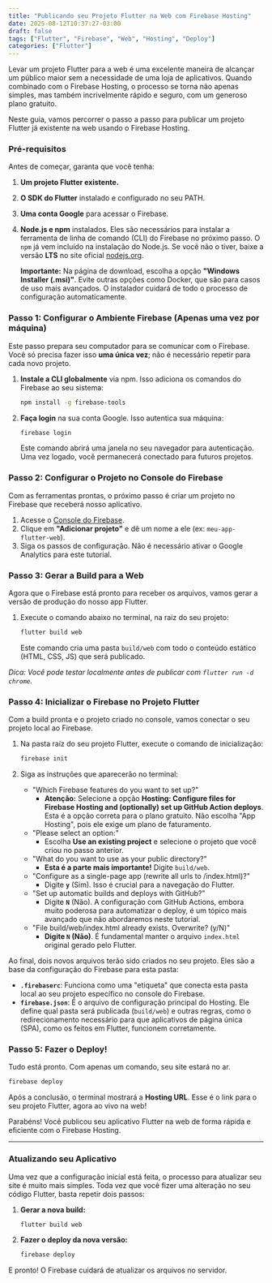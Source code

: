 ```yaml
---
title: "Publicando seu Projeto Flutter na Web com Firebase Hosting"
date: 2025-08-12T10:37:27-03:00
draft: false
tags: ["Flutter", "Firebase", "Web", "Hosting", "Deploy"]
categories: ["Flutter"]
---
```


Levar um projeto Flutter para a web é uma excelente maneira de alcançar um público maior sem a necessidade de uma loja de aplicativos. Quando combinado com o Firebase Hosting, o processo se torna não apenas simples, mas também incrivelmente rápido e seguro, com um generoso plano gratuito.

Neste guia, vamos percorrer o passo a passo para publicar um projeto Flutter já existente na web usando o Firebase Hosting.

### Pré-requisitos

Antes de começar, garanta que você tenha:

1.  **Um projeto Flutter existente.**
2.  **O SDK do Flutter** instalado e configurado no seu PATH.
3.  **Uma conta Google** para acessar o Firebase.
4.  **Node.js e npm** instalados. Eles são necessários para instalar a ferramenta de linha de comando (CLI) do Firebase no próximo passo. O `npm` já vem incluído na instalação do Node.js. Se você não o tiver, baixe a versão **LTS** no site oficial [nodejs.org](https://nodejs.org/).

    **Importante:** Na página de download, escolha a opção **"Windows Installer (.msi)"**. Evite outras opções como Docker, que são para casos de uso mais avançados. O instalador cuidará de todo o processo de configuração automaticamente.

### Passo 1: Configurar o Ambiente Firebase (Apenas uma vez por máquina)

Este passo prepara seu computador para se comunicar com o Firebase. Você só precisa fazer isso **uma única vez**; não é necessário repetir para cada novo projeto.

1.  **Instale a CLI globalmente** via npm. Isso adiciona os comandos do Firebase ao seu sistema:
    ```bash
    npm install -g firebase-tools
    ```

2.  **Faça login** na sua conta Google. Isso autentica sua máquina:
    ```bash
    firebase login
    ```
    Este comando abrirá uma janela no seu navegador para autenticação. Uma vez logado, você permanecerá conectado para futuros projetos.

### Passo 2: Configurar o Projeto no Console do Firebase

Com as ferramentas prontas, o próximo passo é criar um projeto no Firebase que receberá nosso aplicativo.

1.  Acesse o [Console do Firebase](https://console.firebase.google.com/).
2.  Clique em **"Adicionar projeto"** e dê um nome a ele (ex: `meu-app-flutter-web`).
3.  Siga os passos de configuração. Não é necessário ativar o Google Analytics para este tutorial.

### Passo 3: Gerar a Build para a Web

Agora que o Firebase está pronto para receber os arquivos, vamos gerar a versão de produção do nosso app Flutter.

1.  Execute o comando abaixo no terminal, na raiz do seu projeto:
    ```bash
    flutter build web
    ```
    Este comando cria uma pasta `build/web` com todo o conteúdo estático (HTML, CSS, JS) que será publicado.

*Dica: Você pode testar localmente antes de publicar com `flutter run -d chrome`.*

### Passo 4: Inicializar o Firebase no Projeto Flutter

Com a build pronta e o projeto criado no console, vamos conectar o seu projeto local ao Firebase.

1.  Na pasta raiz do seu projeto Flutter, execute o comando de inicialização:
    ```bash
    firebase init
    ```

2.  Siga as instruções que aparecerão no terminal:
    * "Which Firebase features do you want to set up?"
        * **Atenção:** Selecione a opção **Hosting: Configure files for Firebase Hosting and (optionally) set up GitHub Action deploys**. Esta é a opção correta para o plano gratuito. Não escolha "App Hosting", pois ele exige um plano de faturamento.
    * "Please select an option:"
        * Escolha **Use an existing project** e selecione o projeto que você criou no passo anterior.
    * "What do you want to use as your public directory?"
        * **Esta é a parte mais importante!** Digite `build/web`.
    * "Configure as a single-page app (rewrite all urls to /index.html)?"
        * Digite **`y`** (Sim). Isso é crucial para a navegação do Flutter.
    * "Set up automatic builds and deploys with GitHub?"
        * Digite **`N`** (Não). A configuração com GitHub Actions, embora muito poderosa para automatizar o deploy, é um tópico mais avançado que não abordaremos neste tutorial.
    * "File build/web/index.html already exists. Overwrite? (y/N)"
        * **Digite `N` (Não)**. É fundamental manter o arquivo `index.html` original gerado pelo Flutter.

Ao final, dois novos arquivos terão sido criados no seu projeto. Eles são a base da configuração do Firebase para esta pasta:
* **`.firebaserc`**: Funciona como uma "etiqueta" que conecta esta pasta local ao seu projeto específico no console do Firebase.
* **`firebase.json`**: É o arquivo de configuração principal do Hosting. Ele define qual pasta será publicada (`build/web`) e outras regras, como o redirecionamento necessário para que aplicativos de página única (SPA), como os feitos em Flutter, funcionem corretamente.

### Passo 5: Fazer o Deploy!

Tudo está pronto. Com apenas um comando, seu site estará no ar.

```bash
firebase deploy
```

Após a conclusão, o terminal mostrará a **Hosting URL**. Esse é o link para o seu projeto Flutter, agora ao vivo na web!

Parabéns! Você publicou seu aplicativo Flutter na web de forma rápida e eficiente com o Firebase Hosting.

---
### Atualizando seu Aplicativo

Uma vez que a configuração inicial está feita, o processo para atualizar seu site é muito mais simples. Toda vez que você fizer uma alteração no seu código Flutter, basta repetir dois passos:

1.  **Gerar a nova build:**
    ```bash
    flutter build web
    ```
2.  **Fazer o deploy da nova versão:**
    ```bash
    firebase deploy
    ```

E pronto! O Firebase cuidará de atualizar os arquivos no servidor.